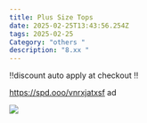 ```yaml
---
title: Plus Size Tops
date: 2025-02-25T13:43:56.254Z
tags: 2025-02-25
Category: "others "
description: "8.xx "
---
```

‼️discount auto apply at checkout ‼️  

https://spd.ooo/vnrxjatxsf  ad <!--StartFragment-->

![](https://m.media-amazon.com/images/I/81iuJ+32shL._AC_SX569_.jpg)

<!--EndFragment-->